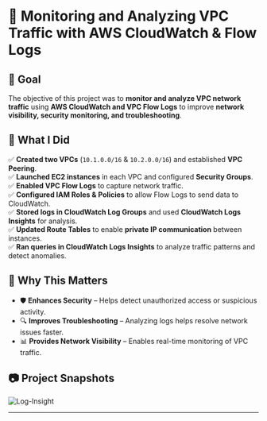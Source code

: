 # 🚀 Monitoring and Analyzing VPC Traffic with AWS CloudWatch & Flow Logs  

## 🎯 Goal  
The objective of this project was to **monitor and analyze VPC network traffic** using **AWS CloudWatch and VPC Flow Logs** to improve **network visibility, security monitoring, and troubleshooting**.  

## 🔧 What I Did  

✅ **Created two VPCs** (`10.1.0.0/16` & `10.2.0.0/16`) and established **VPC Peering**.  
✅ **Launched EC2 instances** in each VPC and configured **Security Groups**.  
✅ **Enabled VPC Flow Logs** to capture network traffic.  
✅ **Configured IAM Roles & Policies** to allow Flow Logs to send data to CloudWatch.  
✅ **Stored logs in CloudWatch Log Groups** and used **CloudWatch Logs Insights** for analysis.  
✅ **Updated Route Tables** to enable **private IP communication** between instances.  
✅ **Ran queries in CloudWatch Logs Insights** to analyze traffic patterns and detect anomalies.  

## 📌 Why This Matters  
- 🛡️ **Enhances Security** – Helps detect unauthorized access or suspicious activity.  
- 🔍 **Improves Troubleshooting** – Analyzing logs helps resolve network issues faster.  
- 📊 **Provides Network Visibility** – Enables real-time monitoring of VPC traffic.  

## 📷 Project Snapshots  
![Log-Insight](Log-Insight-1.png)  

---


